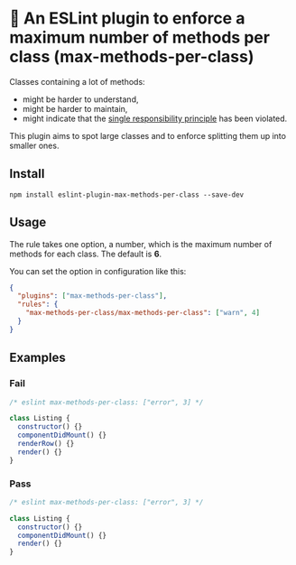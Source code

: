 # 🍱 An ESLint plugin to enforce a maximum number of methods per class (max-methods-per-class)

Classes containing a lot of methods:

- might be harder to understand,
- might be harder to maintain,
- might indicate that the [single responsibility principle](https://en.wikipedia.org/wiki/Single-responsibility_principle) has been violated.

This plugin aims to spot large classes and to enforce splitting them up into smaller ones.

## Install

```shell
npm install eslint-plugin-max-methods-per-class --save-dev
```

## Usage

The rule takes one option, a number, which is the maximum number of methods for each class. The default is **6**.

You can set the option in configuration like this:

```json
{
  "plugins": ["max-methods-per-class"],
  "rules": {
    "max-methods-per-class/max-methods-per-class": ["warn", 4]
  }
}
```

## Examples

### Fail

```js
/* eslint max-methods-per-class: ["error", 3] */

class Listing {
  constructor() {}
  componentDidMount() {}
  renderRow() {}
  render() {}
}
```

### Pass

```js
/* eslint max-methods-per-class: ["error", 3] */

class Listing {
  constructor() {}
  componentDidMount() {}
  render() {}
}
```
